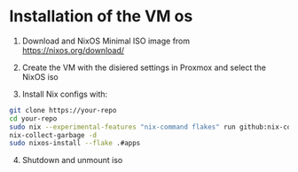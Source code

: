 # Installation of the VM os

1. Download and NixOS Minimal ISO image from https://nixos.org/download/

2. Create the VM with the disiered settings in Proxmox and select the NixOS iso

3. Install Nix configs with:
````bash
git clone https://your-repo
cd your-repo
sudo nix --experimental-features "nix-command flakes" run github:nix-community/disko/latest -- --mode destroy,format,mount --yes-wipe-all-disks disk-config.nix
nix-collect-garbage -d
sudo nixos-install --flake .#apps
````

4. Shutdown and unmount iso